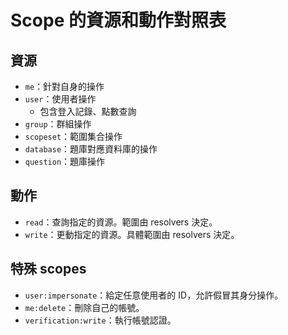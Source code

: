 # Scope 的資源和動作對照表

## 資源

- `me`：針對自身的操作
- `user`：使用者操作
  - 包含登入記錄、點數查詢
- `group`：群組操作
- `scopeset`：範圍集合操作
- `database`：題庫對應資料庫的操作
- `question`：題庫操作

## 動作

- `read`：查詢指定的資源。範圍由 resolvers 決定。
- `write`：更動指定的資源。具體範圍由 resolvers 決定。

## 特殊 scopes

- `user:impersonate`：給定任意使用者的 ID，允許假冒其身分操作。
- `me:delete`：刪除自己的帳號。
- `verification:write`：執行帳號認證。
